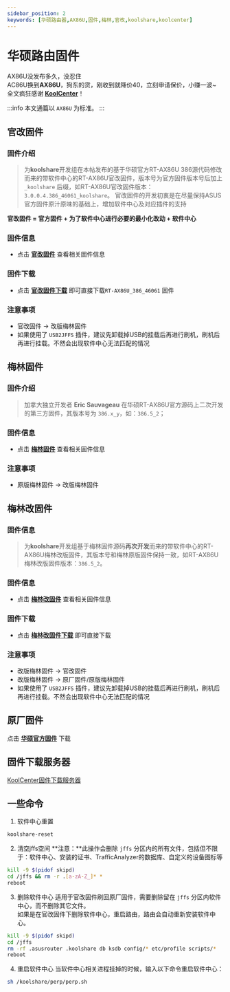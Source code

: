 ```yaml
---
sidebar_position: 2
keywords: [华硕路由器,AX86U,固件,梅林,官改,koolshare,koolcenter]
---
```


# 华硕路由固件
AX86U没发布多久，没忍住  
AC86U换到**AX86U**，狗东的货，刚收到就降价40，立刻申请保价，小赚一波~  
全文疯狂感谢 **[KoolCenter](https://www.koolcenter.com/)**！

:::info
本文通篇以 `AX86U` 为标准。 
:::

## 官改固件
### 固件介绍
>为**koolshare**开发组在本帖发布的基于华硕官方RT-AX86U 386源代码修改而来的带软件中心的RT-AX86U官改固件，版本号为官方固件版本号后加上 `_koolshare` 后缀，如RT-AX86U官改固件版本：`3.0.0.4.386_46061_koolshare`。
>官改固件的开发初衷是在尽量保持ASUS官方固件原汁原味的基础上，增加软件中心及对应插件的支持  

**官改固件 = 官方固件 + 为了软件中心进行必要的最小化改动 + 软件中心**

### 固件信息
- 点击 **[官改固件](https://www.koolcenter.com/posts/135)** 查看相关固件信息  

### 固件下载
- 点击 **[官改固件下载](https://fw.koolcenter.com/KoolCenter_ASUS_Official_Mod/RT-AX86U/RT-AX86U_386_46061_koolshare_cferom_pureubi_koolcenter_20220402.w)** 即可直接下载`RT-AX86U_386_46061` 固件

### 注意事项
- 官改固件 → 改版梅林固件  
- 如果使用了 `USB2JFFS` 插件，建议先卸载掉USB的挂载后再进行刷机，刷机后再进行挂载。不然会出现软件中心无法匹配的情况  

## 梅林固件
### 固件介绍
>加拿大独立开发者 **Eric Sauvageau** 在华硕RT-AX86U官方源码上二次开发的第三方固件，其版本号为 `386.x_y`，如：`386.5_2`；

### 固件信息
- 点击 **[梅林固件](https://github.com/RMerl/asuswrt-merlin.ng)** 查看相关固件信息  

### 注意事项
- 原版梅林固件 → 改版梅林固件  

## 梅林改固件
### 固件信息
>为**koolshare**开发组基于梅林固件源码**再次开发**而来的带软件中心的RT-AX86U梅林改版固件，其版本号和梅林原版固件保持一致，如RT-AX86U梅林改版固件版本：`386.5_2`。

### 固件信息
- 点击 **[梅林改固件](https://www.koolcenter.com/posts/130)** 查看相关固件信息  

### 固件下载
- 点击 **[梅林改固件下载](https://fw.koolcenter.com/KoolCenter_Merlin_New_Gen_386/RT-AX86U/RT-AX86U_386.5_2_cferom_pureubi_c0ade21_koolcenter.w)** 即可直接下载

### 注意事项
- 改版梅林固件 → 官改固件  
- 改版梅林固件 → 原厂固件/原版梅林固件  
- 如果使用了 `USB2JFFS` 插件，建议先卸载掉USB的挂载后再进行刷机，刷机后再进行挂载。不然会出现软件中心无法匹配的情况  

## 原厂固件
点击 **[华硕官方固件](https://www.asus.com.cn/networking-iot-servers/wifi-routers/asus-gaming-routers/rt-ax86u/HelpDesk_BIOS/)** 下载  


## 固件下载服务器
[KoolCenter固件下载服务器](https://fw.koolcenter.com/)

## 一些命令
1. 软件中心重置
```bash
koolshare-reset
```

2. 清空jffs空间
**注意：**此操作会删除 `jffs` 分区内的所有文件，包括但不限于：软件中心、安装的证书、TrafficAnalyzer的数据库、自定义的设备图标等
```bash
kill -9 $(pidof skipd)
cd /jffs && rm -r .[a-zA-Z_]* *
reboot
```

3. 删除软件中心
适用于官改固件刷回原厂固件，需要删除留在 `jffs` 分区内软件中心，而不删除其它文件。  
如果是在官改固件下删除软件中心，重启路由，路由会自动重新安装软件中心。  
```bash
kill -9 $(pidof skipd)
cd /jffs
rm -rf .asusrouter .koolshare db ksdb config/* etc/profile scripts/*
reboot
```

4. 重启软件中心
当软件中心相关进程挂掉的时候，输入以下命令重启软件中心：
```bash
sh /koolshare/perp/perp.sh
```